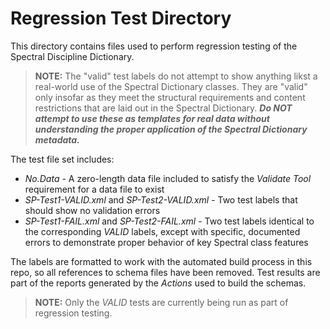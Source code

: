 # Regression Test Directory

This directory contains files used to perform regression testing of the Spectral Discipline Dictionary.

> **NOTE:** The "valid" test labels do not attempt to show anything likst a real-world use of the
>           Spectral Dictionary classes.  They are "valid" only insofar as they meet the structural
>           requirements and content restrictions that are laid out in the Spectral Dictionary. ***Do NOT
>           attempt to use these as templates for real data without understanding the proper application
>           of the Spectral Dictionary metadata.*** 

The test file set includes:

* *No.Data* - A zero-length data file included to satisfy the *Validate Tool* requirement for a data file to exist
* *SP-Test1-VALID.xml* and *SP-Test2-VALID.xml* - Two test labels that should show no validation errors
* *SP-Test1-FAIL.xml* and *SP-Test2-FAIL.xml* - Two test labels identical to the corresponding *VALID*
              labels, except with specific, documented errors to demonstrate proper behavior of key
              Spectral class features

The labels are formatted to work with the automated build process in this repo, so all references to 
schema files have been removed. Test results are part of the reports generated by the _Actions_ used
to build the schemas.

> **NOTE:** Only the _VALID_ tests are currently being run as part of regression testing.
